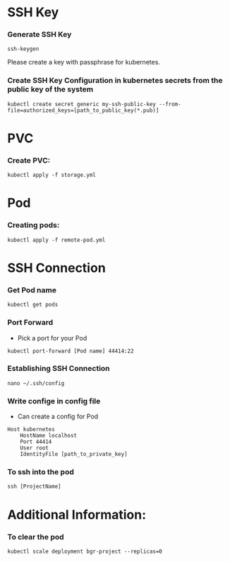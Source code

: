 # SSH Key
### Generate SSH Key
```
ssh-keygen
```
Please create a key with passphrase for kubernetes.

### Create SSH Key Configuration in kubernetes secrets from the public key of the system
```
kubectl create secret generic my-ssh-public-key --from-file=authorized_keys=[path_to_public_key(*.pub)]
```

# PVC
### Create PVC:
```
kubectl apply -f storage.yml
```

# Pod
### Creating pods:
```
kubectl apply -f remote-pod.yml
```

# SSH Connection
### Get Pod name
```
kubectl get pods
```

### Port Forward
* Pick a port for your Pod
```
kubectl port-forward [Pod name] 44414:22
```

### Establishing SSH Connection
```
nano ~/.ssh/config
```

### Write confige in config file
* Can create a config for Pod
```
Host kubernetes
    HostName localhost
    Port 44414
    User root
    IdentityFile [path_to_private_key]
```

### To ssh into the pod
```
ssh [ProjectName]
```

# Additional Information:

### To clear the pod
```
kubectl scale deployment bgr-project --replicas=0